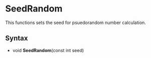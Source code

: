 # SeedRandom #
This functions sets the seed for psuedorandom number calculation.

## Syntax ##
- void **SeedRandom**(const int seed)